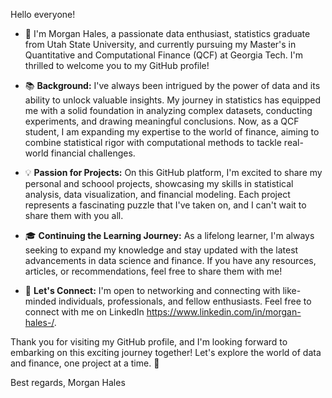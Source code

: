 Hello everyone!

- 👋 I'm Morgan Hales, a passionate data enthusiast, statistics graduate from Utah State University, and currently pursuing my Master's in Quantitative and Computational Finance (QCF) at Georgia Tech. I'm thrilled to welcome you to my GitHub profile!

- 📚 **Background:** I've always been intrigued by the power of data and its ability to unlock valuable insights. My journey in statistics has equipped me with a solid foundation in analyzing complex datasets, conducting experiments, and drawing meaningful conclusions. Now, as a QCF student, I am expanding my expertise to the world of finance, aiming to combine statistical rigor with computational methods to tackle real-world financial challenges.

- 💡 **Passion for Projects:** On this GitHub platform, I'm excited to share my personal and schoool projects, showcasing my skills in statistical analysis, data visualization, and financial modeling. Each project represents a fascinating puzzle that I've taken on, and I can't wait to share them with you all.

- 🎓 **Continuing the Learning Journey:** As a lifelong learner, I'm always seeking to expand my knowledge and stay updated with the latest advancements in data science and finance. If you have any resources, articles, or recommendations, feel free to share them with me!

- 📧 **Let's Connect:** I'm open to networking and connecting with like-minded individuals, professionals, and fellow enthusiasts. Feel free to connect with me on LinkedIn https://www.linkedin.com/in/morgan-hales-/.

Thank you for visiting my GitHub profile, and I'm looking forward to embarking on this exciting journey together! Let's explore the world of data and finance, one project at a time. 🚀

Best regards,
Morgan Hales
